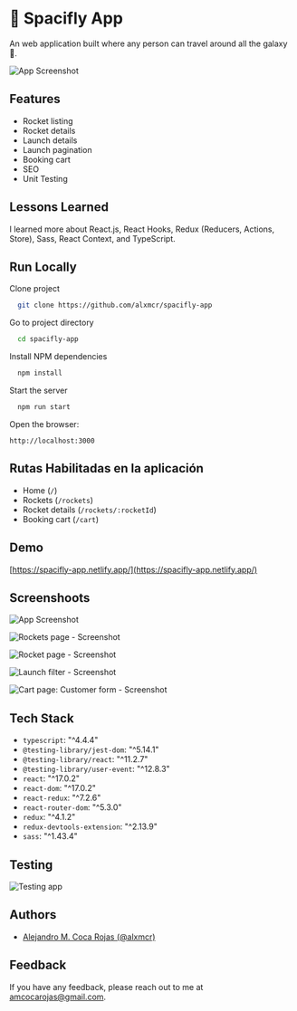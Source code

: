 # 🚀 Spacifly App

An web application built where any person can travel around all the galaxy 🚀.

![App Screenshot](https://res.cloudinary.com/images-alex-projects/image/upload/v1640111712/Portfolio/spacifly-images/home-page_rfdyoq.png)

## Features

- Rocket listing
- Rocket details
- Launch details
- Launch pagination
- Booking cart
- SEO
- Unit Testing

## Lessons Learned

I learned more about React.js, React Hooks, Redux (Reducers, Actions, Store), Sass, React Context, and TypeScript.

## Run Locally

Clone project

```bash
  git clone https://github.com/alxmcr/spacifly-app
```

Go to project directory

```bash
  cd spacifly-app
```

Install NPM dependencies

```bash
  npm install
```

Start the server

```bash
  npm run start
```

Open the browser:

```
http://localhost:3000
```

## Rutas Habilitadas en la aplicación

- Home (`/`)
- Rockets (`/rockets`)
- Rocket details (`/rockets/:rocketId`)
- Booking cart (`/cart`)

## Demo

[https://spacifly-app.netlify.app/](https://spacifly-app.netlify.app/)

## Screenshoots

![App Screenshot](https://res.cloudinary.com/images-alex-projects/image/upload/v1640111713/Portfolio/spacifly-images/home-page-mobile_tcivx9.png)

![Rockets page - Screenshot](https://res.cloudinary.com/images-alex-projects/image/upload/v1640111712/Portfolio/spacifly-images/rockets-page_vdc10c.png)

![Rocket page - Screenshot](https://res.cloudinary.com/images-alex-projects/image/upload/v1640124078/Portfolio/spacifly-images/spacify-rocket-page-complete_siaukc.png)

![Launch filter - Screenshot](https://res.cloudinary.com/images-alex-projects/image/upload/v1640124168/Portfolio/spacifly-images/spacifly-launch-filter_xmpivz.png)

![Cart page: Customer form - Screenshot](https://res.cloudinary.com/images-alex-projects/image/upload/v1640124077/Portfolio/spacifly-images/spacifly-cart_rrnyom.png)

## Tech Stack

- `typescript`: "^4.4.4"
- `@testing-library/jest-dom`: "^5.14.1"
- `@testing-library/react`: "^11.2.7"
- `@testing-library/user-event`: "^12.8.3"
- `react`: "^17.0.2"
- `react-dom`: "^17.0.2"
- `react-redux`: "^7.2.6"
- `react-router-dom`: "^5.3.0"
- `redux`: "^4.1.2"
- `redux-devtools-extension`: "^2.13.9"
- `sass`: "^1.43.4"

## Testing

![Testing app](https://res.cloudinary.com/images-alex-projects/image/upload/v1640124077/Portfolio/spacifly-images/spacifly-testing_wkcdf5.png)

## Authors

- [Alejandro M. Coca Rojas (@alxmcr)](https://www.github.com/alxmcr)

## Feedback

If you have any feedback, please reach out to me at amcocarojas@gmail.com.